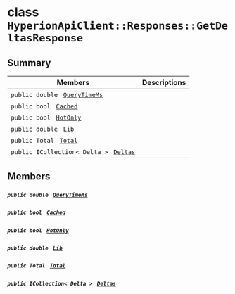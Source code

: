 # class `HyperionApiClient::Responses::GetDeltasResponse` 

## Summary

 Members                                | Descriptions                                
----------------------------------------|---------------------------------------------
`public double ` [`QueryTimeMs`](#class_hyperion_api_client_1_1_responses_1_1_get_deltas_response_1aaed05a434b4de2c0ca564fe4e3d8a2ec) | 
`public bool ` [`Cached`](#class_hyperion_api_client_1_1_responses_1_1_get_deltas_response_1a4c2f66ac7e92baee23ff3feaedd0a069) | 
`public bool ` [`HotOnly`](#class_hyperion_api_client_1_1_responses_1_1_get_deltas_response_1aede0d7016e2e36bf71998767504ae13f) | 
`public double ` [`Lib`](#class_hyperion_api_client_1_1_responses_1_1_get_deltas_response_1aadde7ea54f4086c6436402e5cdfb36d8) | 
`public Total ` [`Total`](#class_hyperion_api_client_1_1_responses_1_1_get_deltas_response_1aadea4b415425548b9fbcf43685f59cd1) | 
`public ICollection< Delta > ` [`Deltas`](#class_hyperion_api_client_1_1_responses_1_1_get_deltas_response_1a089528417ca7cae80cd6c0b85c555432) | 

## Members

##### `public double ` [`QueryTimeMs`](#class_hyperion_api_client_1_1_responses_1_1_get_deltas_response_1aaed05a434b4de2c0ca564fe4e3d8a2ec) 

##### `public bool ` [`Cached`](#class_hyperion_api_client_1_1_responses_1_1_get_deltas_response_1a4c2f66ac7e92baee23ff3feaedd0a069) 

##### `public bool ` [`HotOnly`](#class_hyperion_api_client_1_1_responses_1_1_get_deltas_response_1aede0d7016e2e36bf71998767504ae13f) 

##### `public double ` [`Lib`](#class_hyperion_api_client_1_1_responses_1_1_get_deltas_response_1aadde7ea54f4086c6436402e5cdfb36d8) 

##### `public Total ` [`Total`](#class_hyperion_api_client_1_1_responses_1_1_get_deltas_response_1aadea4b415425548b9fbcf43685f59cd1) 

##### `public ICollection< Delta > ` [`Deltas`](#class_hyperion_api_client_1_1_responses_1_1_get_deltas_response_1a089528417ca7cae80cd6c0b85c555432) 

